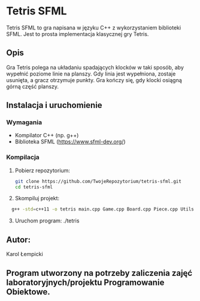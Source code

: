 # Tetris SFML

Tetris SFML to gra napisana w języku C++ z wykorzystaniem biblioteki SFML. Jest to prosta implementacja klasycznej gry Tetris.

## Opis

Gra Tetris polega na układaniu spadających klocków w taki sposób, aby wypełnić poziome linie na planszy. Gdy linia jest wypełniona, zostaje usunięta, a gracz otrzymuje punkty. Gra kończy się, gdy klocki osiągną górną część planszy.

## Instalacja i uruchomienie

### Wymagania

- Kompilator C++ (np. g++)
- Biblioteka SFML (https://www.sfml-dev.org/)

### Kompilacja

1. Pobierz repozytorium:
   ```bash
   git clone https://github.com/TwojeRepozytorium/tetris-sfml.git
   cd tetris-sfml
   
2. Skompiluj projekt:
  ```bash
    g++ -std=c++11 -o tetris main.cpp Game.cpp Board.cpp Piece.cpp Utils.cpp -lsfml-graphics -lsfml-window -lsfml-system
  ```
3. Uruchom program:
  ./tetris

## Autor:
Karol Łempicki

## Program utworzony na potrzeby zaliczenia zajęć laboratoryjnych/projektu Programowanie Obiektowe.

